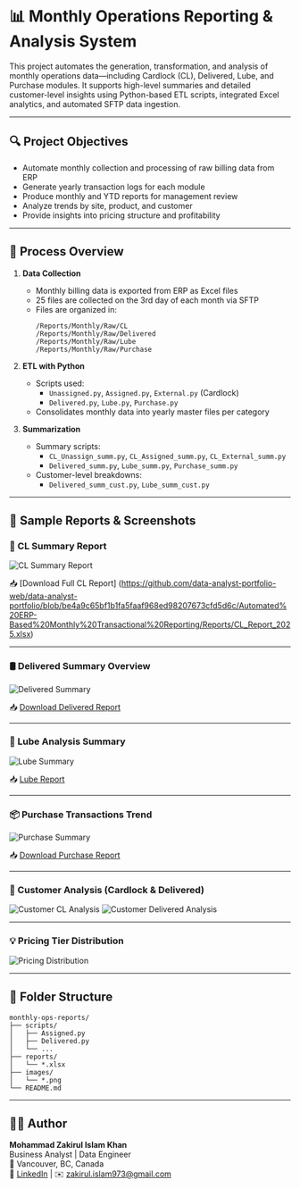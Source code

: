 # 📊 Monthly Operations Reporting & Analysis System

This project automates the generation, transformation, and analysis of monthly operations data—including Cardlock (CL), Delivered, Lube, and Purchase modules. It supports high-level summaries and detailed customer-level insights using Python-based ETL scripts, integrated Excel analytics, and automated SFTP data ingestion.

---

## 🔍 Project Objectives

- Automate monthly collection and processing of raw billing data from ERP
- Generate yearly transaction logs for each module
- Produce monthly and YTD reports for management review
- Analyze trends by site, product, and customer
- Provide insights into pricing structure and profitability

---

## 🧠 Process Overview

1. **Data Collection**
   - Monthly billing data is exported from ERP as Excel files
   - 25 files are collected on the 3rd day of each month via SFTP
   - Files are organized in:
     ```
     /Reports/Monthly/Raw/CL
     /Reports/Monthly/Raw/Delivered
     /Reports/Monthly/Raw/Lube
     /Reports/Monthly/Raw/Purchase
     ```

2. **ETL with Python**
   - Scripts used:
     - `Unassigned.py`, `Assigned.py`, `External.py` (Cardlock)
     - `Delivered.py`, `Lube.py`, `Purchase.py`
   - Consolidates monthly data into yearly master files per category

3. **Summarization**
   - Summary scripts:
     - `CL_Unassign_summ.py`, `CL_Assigned_summ.py`, `CL_External_summ.py`
     - `Delivered_summ.py`, `Lube_summ.py`, `Purchase_summ.py`
   - Customer-level breakdowns:
     - `Delivered_summ_cust.py`, `Lube_summ_cust.py`

---

## 🧾 Sample Reports & Screenshots

### 📘 CL Summary Report

![CL Summary Report](images/cl_summary.png)

📥 [Download Full CL Report] (https://github.com/data-analyst-portfolio-web/data-analyst-portfolio/blob/be4a9c65bf1b1fa5faaf968ed98207673cfd5d6c/Automated%20ERP-Based%20Monthly%20Transactional%20Reporting/Reports/CL_Report_2025.xlsx)

---

### 🛢️ Delivered Summary Overview

![Delivered Summary](images/delivered_summary.png)

📥 [Download Delivered Report](reports/Delivered_Report_2025.xlsx)

---

### 🧴 Lube Analysis Summary

![Lube Summary](images/lube_summary.png)

📥 [Lube Report](reports/Lube_Report_2025.xlsx)

---

### 📦 Purchase Transactions Trend

![Purchase Summary](images/purchase_summary.png)

📥 [Download Purchase Report](reports/Purchase_Report_2025.xlsx)

---

### 👥 Customer Analysis (Cardlock & Delivered)

![Customer CL Analysis](images/customer_cl.png)
![Customer Delivered Analysis](images/customer_delivered.png)

---

### 💡 Pricing Tier Distribution

![Pricing Distribution](images/pricing_distribution.png)

---

## 📂 Folder Structure

```
monthly-ops-reports/
├── scripts/
│   ├── Assigned.py
│   ├── Delivered.py
│   └── ...
├── reports/
│   └── *.xlsx
├── images/
│   └── *.png
└── README.md
```

---

## 👨‍💼 Author

**Mohammad Zakirul Islam Khan**  
Business Analyst | Data Engineer  
📍 Vancouver, BC, Canada  
🔗 [LinkedIn](https://www.linkedin.com/in/mzik) | ✉️ zakirul.islam973@gmail.com
